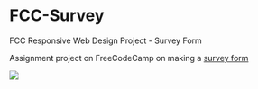 # FCC-Survey
FCC Responsive Web Design Project - Survey Form

Assignment project on FreeCodeCamp on making a [survey form](https://learn.freecodecamp.org/responsive-web-design/responsive-web-design-projects/build-a-survey-form)

<img src="https://photos.google.com/photo/AF1QipP3b19-yGnOB5EWrNe_quwmcDM6ZieE7agby13m">